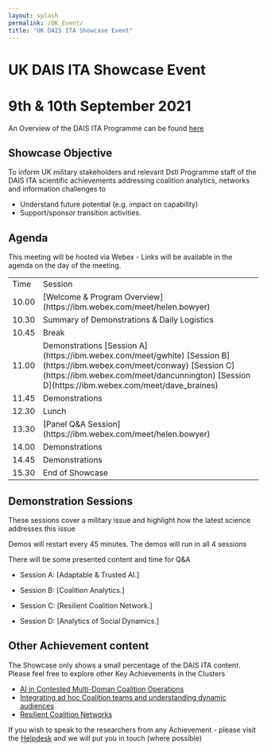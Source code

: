 ```yaml
---
layout: splash
permalink: /UK_Event/
title: "UK DAIS ITA Showcase Event"
---
```


# UK DAIS ITA Showcase Event
# 9th & 10th September 2021

An Overview of the DAIS ITA Programme can be found [here](https://dais-legacy.org/)

## Showcase Objective

To inform UK military stakeholders and relevant Dstl Programme staff of the DAIS ITA scientific achievements addressing coalition analytics, networks and information challenges to 
- Understand future potential (e.g. impact on capability)
- Support/sponsor transition activities. 

## Agenda

This meeting will be hosted via Webex - Links will be available in the agenda on the day of the meeting.

<table>
  <tbody>
    <tr>
      <td>Time</td>
      <td>Session</td>
    </tr>
    <tr>
      <td>10.00</td>
      <td>
      [Welcome & Program Overview](https://ibm.webex.com/meet/helen.bowyer)
      </td>
    </tr>
    <tr>
      <td>10.30</td>
      <td>Summary of Demonstrations & Daily Logistics</td>
    </tr>
    <tr>
      <td>10.45</td>
      <td>Break</td>
    </tr>
    <tr>
      <td>11.00</td>
      <td>Demonstrations
[Session A](https://ibm.webex.com/meet/gwhite) [Session B](https://ibm.webex.com/meet/conway)  [Session C](https://ibm.webex.com/meet/dancunnington)  [Session D](https://ibm.webex.com/meet/dave_braines)  
<!--Possibly Roger Whitaker & Dave Braines.   Possibly 3c01, 3a03 & 3b02 (which is 30 mins!)--></td>
    </tr>
    <tr>
      <td>11.45</td>
      <td>Demonstrations</td>
    </tr>
    <tr>
      <td>12.30</td>
      <td>Lunch</td>
    </tr>
    <tr>
      <td>13.30</td>
      <td>
        [Panel Q&A Session](https://ibm.webex.com/meet/helen.bowyer)
      </td>
    </tr>
    <tr>
      <td>14.00</td>
      <td>Demonstrations</td>
    </tr>
    <tr>
      <td>14.45</td>
      <td>Demonstrations</td>
    </tr>
    <tr>
      <td>15.30</td>
      <td>End of Showcase</td>
    </tr>
  </tbody>
</table>


## Demonstration Sessions

These sessions cover a military issue and highlight how the latest science addresses this issue

Demos will restart every 45 minutes. The demos will run in all 4 sessions 

There will be some presented content and time for Q&A


- Session A: [Adaptable & Trusted AI.]<!--(https://ibm.webex.com/meet/gwhite)  -->
<!--Possibly Alun Preece & Gavin Pearson.  Possibly 1c16 & 1d01 -->

- Session B: [Coalition Analytics.]<!--(https://ibm.webex.com/meet/conway)  -->
<!--Possibly Graham Bent & Dave C-J & Shiqiang Wang.  Possibly 1a08 (on Federated Learning) & 1a11 on VSA.-->

- Session C: [Resilient Coalition Network.]<!--(https://ibm.webex.com/meet/dancunnington)  -->
<!--Possibly Kin Leung, Alessandra Russo & John Melrose.  Possibly 2a09 on SDC, & ? on Policy.-->

- Session D: [Analytics of Social Dynamics.]<!--(https://ibm.webex.com/meet/dave_braines)  -->
<!--Possibly Roger Whitaker & Dave Braines.   Possibly 3c01, 3a03 & 3b02 (which is 30 mins!)-->


## Other Achievement content

The Showcase only shows a small percentage of the DAIS ITA content. Please feel free to explore other Key Achievements in the Clusters
- [AI in Contested Multi-Doman Coalition Operations](/AI_Cluster)
- [Integrating ad hoc Coalition teams and understanding dynamic audiences](/Integrating_Cluster/)
- [Resilient Coalition Networks](/Resilient_Cluster)

If you wish to speak to the researchers from any Achievement - please visit the [Helpdesk](https://ibm.webex.com/meet/helen.bowyer) and we will put you in touch (where possible)

<!-- Other Attendees - Andreas, Dan C, Graham W, Declan, Mark Law, - Shiqiang (PM) -->
<!-- (Rooms for Breakouts inc ANdreas, Declan, Pauline.) -->




